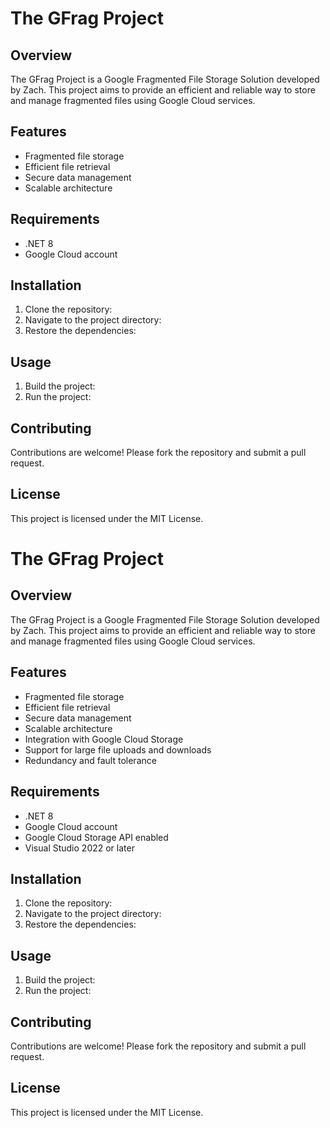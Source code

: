 # The GFrag Project

## Overview
The GFrag Project is a Google Fragmented File Storage Solution developed by Zach. This project aims to provide an efficient and reliable way to store and manage fragmented files using Google Cloud services.

## Features
- Fragmented file storage
- Efficient file retrieval
- Secure data management
- Scalable architecture

## Requirements
- .NET 8
- Google Cloud account

## Installation
1. Clone the repository:
2. Navigate to the project directory:
3. Restore the dependencies:
## Usage
1. Build the project:
2. Run the project:
## Contributing
Contributions are welcome! Please fork the repository and submit a pull request.

## License
This project is licensed under the MIT License.
# The GFrag Project  

## Overview  
The GFrag Project is a Google Fragmented File Storage Solution developed by Zach. This project aims to provide an efficient and reliable way to store and manage fragmented files using Google Cloud services.  

## Features  
- Fragmented file storage  
- Efficient file retrieval  
- Secure data management  
- Scalable architecture  
- Integration with Google Cloud Storage  
- Support for large file uploads and downloads  
- Redundancy and fault tolerance  

## Requirements  
- .NET 8  
- Google Cloud account  
- Google Cloud Storage API enabled  
- Visual Studio 2022 or later  

## Installation  
1. Clone the repository:
2. Navigate to the project directory:
3. Restore the dependencies:
## Usage  
1. Build the project:
2. Run the project:
## Contributing  
Contributions are welcome! Please fork the repository and submit a pull request.  

## License  
This project is licensed under the MIT License.
